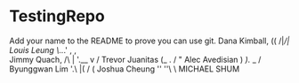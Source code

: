 # TestingRepo
Add your name to the README to prove you can use git.
Dana Kimball,          ((      /|_/|
Louis Leung             \\.._.'  , ,\
Jimmy Quach,            /\ | '.__ v /
Trevor Juanitas        (_ .   /   " 
Alec Avedisian          ) _)._  _ /
Byunggwan Lim          '.\ \|( / ( 
Joshua Cheung            '' ''\\ \\ 
MICHAEL SHUM 


